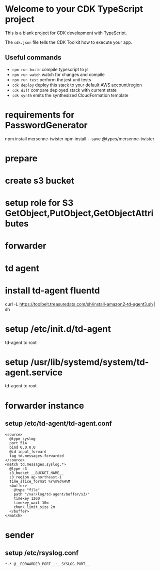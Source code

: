 # Welcome to your CDK TypeScript project

This is a blank project for CDK development with TypeScript.

The `cdk.json` file tells the CDK Toolkit how to execute your app.

## Useful commands

* `npm run build`   compile typescript to js
* `npm run watch`   watch for changes and compile
* `npm run test`    perform the jest unit tests
* `cdk deploy`      deploy this stack to your default AWS account/region
* `cdk diff`        compare deployed stack with current state
* `cdk synth`       emits the synthesized CloudFormation template

# requirements for PasswordGenerator
npm install mersenne-twister
npm install --save @types/mersenne-twister
# prepare
# create s3 bucket
# setup role for S3 GetObject,PutObject,GetObjectAttributes
# forwarder 
# td agent
# install td-agent fluentd
curl -L https://toolbelt.treasuredata.com/sh/install-amazon2-td-agent3.sh | sh

# setup /etc/init.d/td-agent 
 td-agent to root
# setup  /usr/lib/systemd/system/td-agent.service
 td-agent to root
# forwarder instance
## setup /etc/td-agent/td-agent.conf
```
<source>
  @type syslog
  port 514
  bind 0.0.0.0
  @id input_forward
  tag td.messages.forwarded
</source>
<match td.messages.syslog.*>
  @type s3
  s3_bucket __BUCKET_NAME__
  s3_region ap-northeast-1
  time_slice_format %Y%m%d%H%M
  <buffer>
    @type "file"
    path "/var/log/td-agent/buffer/s3/"
    timekey 1200
    timekey_wait 10m
    chunk_limit_size 2m
  </buffer>
</match>
```
# sender
## setup /etc/rsyslog.conf
```
*.* @__FORWARDER_PORT__:__SYSLOG_PORT__
```
